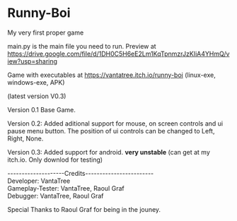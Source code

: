 # Runny-Boi
My very first proper game

main.py is the main file you need to run.
Preview at https://drive.google.com/file/d/1DH0C5H6eE2Lm1KqTpnmzrJzKIiA4YHmQ/view?usp=sharing

Game with executables at https://vantatree.itch.io/runny-boi (linux-exe, windows-exe, APK)

(latest version V0.3)

Version 0.1
Base Game.

Version 0.2:
Added aditional support for mouse, on screen controls and ui pause menu button.
The position of ui controls can be changed to Left, Right, None.

Version 0.3:
Added support for android. **very unstable** (can get at my itch.io. Only downlod for testing)

--------------------Credits------------------------                                                         
Developer: VantaTree                                                              
Gameplay-Tester: VantaTree, Raoul Graf                                                                  
Debugger: VantaTree, Raoul Graf                                                                           

Special Thanks to Raoul Graf for being in the jouney.
